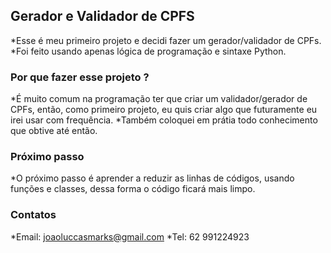 ## Gerador e Validador de CPFS

*Esse é meu primeiro projeto e decidi fazer um gerador/validador de CPFs.
*Foi feito usando apenas lógica de programação e sintaxe Python.

### Por que fazer esse projeto ?

*É muito comum na programação ter que criar um validador/gerador de CPFs, então, como primeiro projeto, eu quis criar
algo que futuramente eu irei usar com frequência.
*Também coloquei em prátia todo conhecimento que obtive até então.

### Próximo passo

*O próximo passo é aprender a reduzir as linhas de códigos, usando funções e classes, dessa forma o código ficará mais limpo.

### Contatos

*Email: joaoluccasmarks@gmail.com
*Tel: 62 991224923
